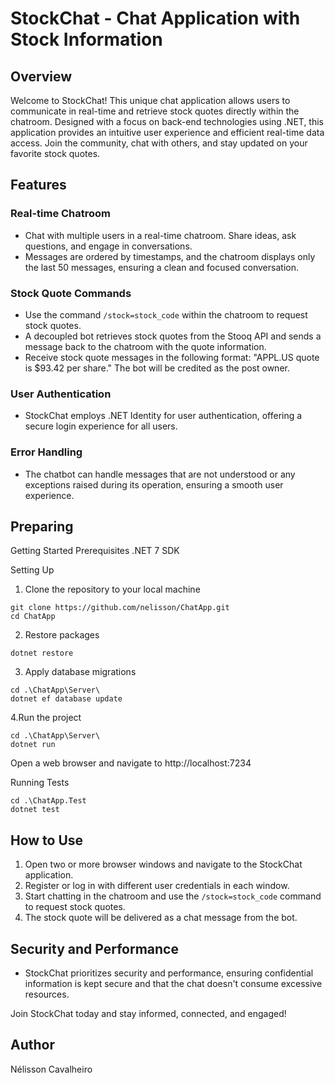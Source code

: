 # StockChat - Chat Application with Stock Information


## Overview
Welcome to StockChat! This unique chat application allows users to communicate in real-time and retrieve stock quotes directly within the chatroom. Designed with a focus on back-end technologies using .NET, this application provides an intuitive user experience and efficient real-time data access. Join the community, chat with others, and stay updated on your favorite stock quotes.

## Features

### Real-time Chatroom
- Chat with multiple users in a real-time chatroom. Share ideas, ask questions, and engage in conversations.
- Messages are ordered by timestamps, and the chatroom displays only the last 50 messages, ensuring a clean and focused conversation.

### Stock Quote Commands
- Use the command `/stock=stock_code` within the chatroom to request stock quotes.
- A decoupled bot retrieves stock quotes from the Stooq API and sends a message back to the chatroom with the quote information.
- Receive stock quote messages in the following format: "APPL.US quote is $93.42 per share." The bot will be credited as the post owner.

### User Authentication
- StockChat employs .NET Identity for user authentication, offering a secure login experience for all users.

### Error Handling
- The chatbot can handle messages that are not understood or any exceptions raised during its operation, ensuring a smooth user experience.

## Preparing

Getting Started
Prerequisites
.NET 7 SDK

Setting Up

1. Clone the repository to your local machine
```console
git clone https://github.com/nelisson/ChatApp.git
cd ChatApp
```
2. Restore packages
```console
dotnet restore
```
3. Apply database migrations
```console
cd .\ChatApp\Server\
dotnet ef database update
```
4.Run the project
```console
cd .\ChatApp\Server\
dotnet run
```
Open a web browser and navigate to http://localhost:7234

Running Tests

```console
cd .\ChatApp.Test
dotnet test
```

## How to Use

1. Open two or more browser windows and navigate to the StockChat application.
2. Register or log in with different user credentials in each window.
3. Start chatting in the chatroom and use the `/stock=stock_code` command to request stock quotes.
4. The stock quote will be delivered as a chat message from the bot.

## Security and Performance
- StockChat prioritizes security and performance, ensuring confidential information is kept secure and that the chat doesn't consume excessive resources.

Join StockChat today and stay informed, connected, and engaged!

## Author
Nélisson Cavalheiro
